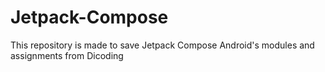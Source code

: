 # Jetpack-Compose
This repository is made to save Jetpack Compose Android's modules and assignments from Dicoding
